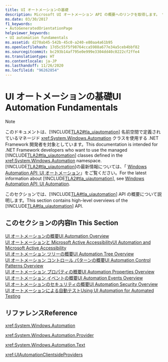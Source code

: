```yaml
---
title: UI オートメーションの基礎
description: Microsoft UI オートメーション API の概要へのリンクを取得します。 ツリー、コントロール パターン、プロパティ、イベント、セキュリティ、および自動テストのトピックについて説明します。
ms.date: 03/30/2017
f1_keywords:
- AutoGeneratedOrientationPage
helpviewer_keywords:
- UI automation fundamentals
ms.assetid: d270ab45-542b-45c0-a240-e80aa4a61b95
ms.openlocfilehash: 17d5c55f5f98764cca5988a677e34a5ceb4bbf82
ms.sourcegitcommit: bc293b14af795e0e999e3304dd40c0222cf2ffe4
ms.translationtype: HT
ms.contentlocale: ja-JP
ms.lasthandoff: 11/26/2020
ms.locfileid: "96262854"
---
```

# <a name="ui-automation-fundamentals"></a><span data-ttu-id="78db1-104">UI オートメーションの基礎</span><span class="sxs-lookup"><span data-stu-id="78db1-104">UI Automation Fundamentals</span></span>

> [!NOTE]
> <span data-ttu-id="78db1-105">このドキュメントは、[!INCLUDE[TLA2#tla_uiautomation](../../../includes/tla2sharptla-uiautomation-md.md)] 名前空間で定義されているマネージド <xref:System.Windows.Automation> クラスを使用する .NET Framework 開発者を対象としています。</span><span class="sxs-lookup"><span data-stu-id="78db1-105">This documentation is intended for .NET Framework developers who want to use the managed [!INCLUDE[TLA2#tla_uiautomation](../../../includes/tla2sharptla-uiautomation-md.md)] classes defined in the <xref:System.Windows.Automation> namespace.</span></span> <span data-ttu-id="78db1-106">[!INCLUDE[TLA2#tla_uiautomation](../../../includes/tla2sharptla-uiautomation-md.md)]の最新情報については、「 [Windows Automation API: UI オートメーション](/windows/win32/winauto/entry-uiauto-win32)」をご覧ください。</span><span class="sxs-lookup"><span data-stu-id="78db1-106">For the latest information about [!INCLUDE[TLA2#tla_uiautomation](../../../includes/tla2sharptla-uiautomation-md.md)], see [Windows Automation API: UI Automation](/windows/win32/winauto/entry-uiauto-win32).</span></span>  
  
 <span data-ttu-id="78db1-107">このセクションでは、[!INCLUDE[TLA#tla_uiautomation](../../../includes/tlasharptla-uiautomation-md.md)] API の概要について説明します。</span><span class="sxs-lookup"><span data-stu-id="78db1-107">This section contains high-level overviews of the [!INCLUDE[TLA#tla_uiautomation](../../../includes/tlasharptla-uiautomation-md.md)] API.</span></span>  
  
## <a name="in-this-section"></a><span data-ttu-id="78db1-108">このセクションの内容</span><span class="sxs-lookup"><span data-stu-id="78db1-108">In This Section</span></span>  

 [<span data-ttu-id="78db1-109">UI オートメーションの概要</span><span class="sxs-lookup"><span data-stu-id="78db1-109">UI Automation Overview</span></span>](ui-automation-overview.md)  
 [<span data-ttu-id="78db1-110">UI オートメーションと Microsoft Active Accessibility</span><span class="sxs-lookup"><span data-stu-id="78db1-110">UI Automation and Microsoft Active Accessibility</span></span>](ui-automation-and-microsoft-active-accessibility.md)  
 [<span data-ttu-id="78db1-111">UI オートメーション ツリーの概要</span><span class="sxs-lookup"><span data-stu-id="78db1-111">UI Automation Tree Overview</span></span>](ui-automation-tree-overview.md)  
 [<span data-ttu-id="78db1-112">UI オートメーション コントロール パターンの概要</span><span class="sxs-lookup"><span data-stu-id="78db1-112">UI Automation Control Patterns Overview</span></span>](ui-automation-control-patterns-overview.md)  
 [<span data-ttu-id="78db1-113">UI オートメーション プロパティの概要</span><span class="sxs-lookup"><span data-stu-id="78db1-113">UI Automation Properties Overview</span></span>](ui-automation-properties-overview.md)  
 [<span data-ttu-id="78db1-114">UI オートメーション イベントの概要</span><span class="sxs-lookup"><span data-stu-id="78db1-114">UI Automation Events Overview</span></span>](ui-automation-events-overview.md)  
 [<span data-ttu-id="78db1-115">UI オートメーションのセキュリティの概要</span><span class="sxs-lookup"><span data-stu-id="78db1-115">UI Automation Security Overview</span></span>](ui-automation-security-overview.md)  
 [<span data-ttu-id="78db1-116">UI オートメーションによる自動テスト</span><span class="sxs-lookup"><span data-stu-id="78db1-116">Using UI Automation for Automated Testing</span></span>](using-ui-automation-for-automated-testing.md)  
  
## <a name="reference"></a><span data-ttu-id="78db1-117">リファレンス</span><span class="sxs-lookup"><span data-stu-id="78db1-117">Reference</span></span>  

 <xref:System.Windows.Automation>  
  
 <xref:System.Windows.Automation.Provider>  
  
 <xref:System.Windows.Automation.Text>  
  
 <xref:UIAutomationClientsideProviders>
